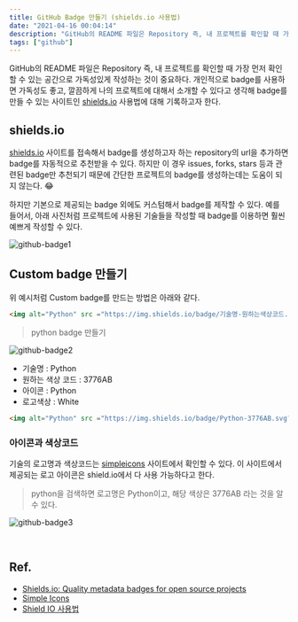 ```yaml
---
title: GitHub Badge 만들기 (shields.io 사용법)
date: "2021-04-16 00:04:14"
description: "GitHub의 README 파일은 Repository 즉, 내 프로젝트를 확인할 때 가장 먼저 확인할 수 있는 공간으로 가독성있게 작성하는 것이 중요하다. 개인적으로 badge를 사용하면 가독성도 좋고, 깔끔하게 나의 프로젝트에 대해서 소개할 수 있다고 생각해 badge를..."
tags: ["github"]
---
```


GitHub의 README 파일은 Repository 즉, 내 프로젝트를 확인할 때 가장 먼저 확인할 수 있는 공간으로 가독성있게 작성하는 것이 중요하다. 개인적으로 badge를 사용하면 가독성도 좋고, 깔끔하게 나의 프로젝트에 대해서 소개할 수 있다고 생각해 badge를 만들 수 있는 사이트인 [shields.io](http://shields.io) 사용법에 대해 기록하고자 한다.

## shields.io

[shields.io](http://shields.io/) 사이트를 접속해서 badge를 생성하고자 하는 repository의 url을 추가하면 badge를 자동적으로 추천받을 수 있다. 하지만 이 경우 issues, forks, stars 등과 관련된 badge만 추천되기 때문에 간단한 프로젝트의 badge를 생성하는데는 도움이 되지 않는다. 😂

하지만 기본으로 제공되는 badge 외에도 커스텀해서 badge를 제작할 수 있다. 예를 들어서, 아래 사진처럼 프로젝트에 사용된 기술들을 작성할 때 badge를 이용하면 훨씬 예쁘게 작성할 수 있다.

![github-badge1](./github-badge1.png)

## Custom badge 만들기

위 예시처럼 Custom badge를 만드는 방법은 아래와 같다.

```markdown
<img alt="Python" src ="https://img.shields.io/badge/기술명-원하는색상코드.svg?&style=for-the-badge&logo=로고명&logoColor=로고색상"/>
```

> python badge 만들기

![github-badge2](./github-badge2.png)

- 기술명 : Python
- 원하는 색상 코드 : 3776AB
- 아이콘 : Python
- 로고색상 : White

```markdown
<img alt="Python" src ="https://img.shields.io/badge/Python-3776AB.svg?&style=for-the-badge&logo=Python&logoColor=white"/>
```

### 아이콘과 색상코드

기술의 로고명과 색상코드는 [simpleicons](https://simpleicons.org/) 사이트에서 확인할 수 있다. 이 사이트에서 제공되는 로고 아이콘은 shield.io에서 다 사용 가능하다고 한다.

> python을 검색하면 로고명은 Python이고, 해당 색상은 3776AB 라는 것을 알 수 있다.

![github-badge3](./github-badge3.png)

</br>

## Ref.

- [Shields.io: Quality metadata badges for open source projects](https://shields.io/)
- [Simple Icons](https://simpleicons.org/)
- [Shield IO 사용법](https://velog.io/@loakick/Shield-IO-%EC%82%AC%EC%9A%A9%EB%B2%95-iojyndy4pi)
